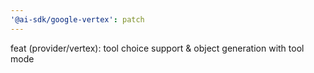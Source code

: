 ```yaml
---
'@ai-sdk/google-vertex': patch
---
```


feat (provider/vertex): tool choice support & object generation with tool mode
